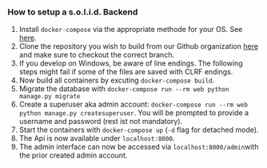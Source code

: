 ### How to setup a s.o.l.i.d. Backend

1. Install `docker-compose` via the appropriate methode for your OS. See [here](https://docs.docker.com/compose/install/).
2. Clone the repository you wish to build from our Github organization [here](https://github.com/zentrumnawi) and make sure to checkout the correct branch.
3. If you develop on Windows, be aware of line endings. The following steps might fail if some of the files are saved with CLRF endings.
4. Now build all containers by excuting `docker-compose build`.
5. Migrate the database with `docker-compose run --rm web python manage.py migrate`
6. Create a superuser aka admin account: `docker-compose run --rm web python manage.py createsuperuser`. You will be prompted to provide a username and password (rest ist not mandatory).
7. Start the containers with `docker-compose up` (`-d` flag for detached mode).
8. The Api is now available under `localhost:8000`.
9. The admin interface can now be accessed via `localhost:8000/admin`with the prior created admin account.
